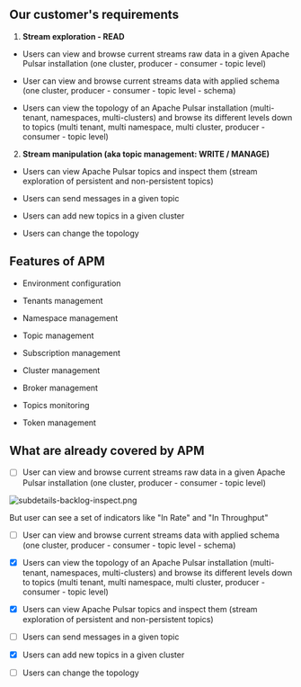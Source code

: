 ## Our customer's requirements

1. **Stream exploration - READ**
- Users can view and browse current streams raw data in a given Apache Pulsar installation (one cluster, producer - consumer - topic level)

- User can view and browse current streams data with applied schema (one cluster, producer - consumer - topic level - schema)

- Users can view the topology of an Apache Pulsar installation (multi-tenant, namespaces, multi-clusters) and browse its different levels down to topics (multi tenant, multi namespace, multi cluster, producer - consumer - topic level)
2. **Stream manipulation (aka topic management: WRITE / MANAGE)**
- Users can view Apache Pulsar topics and inspect them (stream exploration of persistent and non-persistent topics)

- Users can send messages in a given topic

- Users can add new topics in a given cluster

- Users can change the topology

## Features of APM

- Environment configuration

- Tenants management

- Namespace management

- Topic management

- Subscription management

- Cluster management

- Broker management

- Topics monitoring

- Token management

## What are already covered by APM

- [ ] User can view and browse current streams raw data in a given Apache Pulsar installation (one cluster, producer - consumer - topic level)

![subdetails-backlog-inspect.png](/Users/heziqi/Documents/code/2023/my-projects/daily-design-implement/april/subdetails-backlog-inspect.png)

But user can see a set of indicators like "In Rate" and "In Throughput"

- [ ] User can view and browse current streams data with applied schema (one cluster, producer - consumer - topic level - schema)

- [x] Users can view the topology of an Apache Pulsar installation (multi-tenant, namespaces, multi-clusters) and browse its different levels down to topics (multi tenant, multi namespace, multi cluster, producer - consumer - topic level)

- [x] Users can view Apache Pulsar topics and inspect them (stream exploration of persistent and non-persistent topics)

- [ ] Users can send messages in a given topic

- [x] Users can add new topics in a given cluster

- [ ] Users can change the topology
